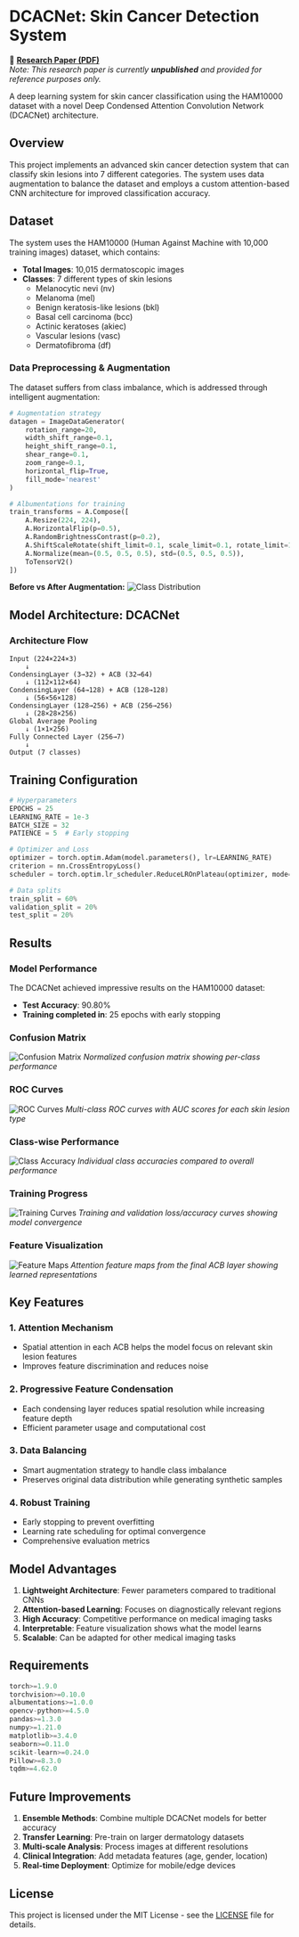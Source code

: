 # DCACNet: Skin Cancer Detection System

🔗 **[Research Paper (PDF)](research/DCACNet_Skin_Cancer_Detection_Unpublished.pdf)**  
*Note: This research paper is currently **unpublished** and provided for reference purposes only.*

A deep learning system for skin cancer classification using the HAM10000 dataset with a novel Deep Condensed Attention Convolution Network (DCACNet) architecture.

## Overview

This project implements an advanced skin cancer detection system that can classify skin lesions into 7 different categories. The system uses data augmentation to balance the dataset and employs a custom attention-based CNN architecture for improved classification accuracy.

## Dataset

The system uses the HAM10000 (Human Against Machine with 10,000 training images) dataset, which contains:
- **Total Images**: 10,015 dermatoscopic images
- **Classes**: 7 different types of skin lesions
  - Melanocytic nevi (nv)
  - Melanoma (mel) 
  - Benign keratosis-like lesions (bkl)
  - Basal cell carcinoma (bcc)
  - Actinic keratoses (akiec)
  - Vascular lesions (vasc)
  - Dermatofibroma (df)

### Data Preprocessing & Augmentation

The dataset suffers from class imbalance, which is addressed through intelligent augmentation:

```python
# Augmentation strategy
datagen = ImageDataGenerator(
    rotation_range=20,
    width_shift_range=0.1,
    height_shift_range=0.1,
    shear_range=0.1,
    zoom_range=0.1,
    horizontal_flip=True,
    fill_mode='nearest'
)

# Albumentations for training
train_transforms = A.Compose([
    A.Resize(224, 224),
    A.HorizontalFlip(p=0.5),
    A.RandomBrightnessContrast(p=0.2),
    A.ShiftScaleRotate(shift_limit=0.1, scale_limit=0.1, rotate_limit=15, p=0.5),
    A.Normalize(mean=(0.5, 0.5, 0.5), std=(0.5, 0.5, 0.5)),
    ToTensorV2()
])
```

**Before vs After Augmentation:**
![Class Distribution](dataset.png)

## Model Architecture: DCACNet
### Architecture Flow
```
Input (224×224×3)
    ↓
CondensingLayer (3→32) + ACB (32→64)
    ↓ (112×112×64)
CondensingLayer (64→128) + ACB (128→128)
    ↓ (56×56×128)
CondensingLayer (128→256) + ACB (256→256)
    ↓ (28×28×256)
Global Average Pooling
    ↓ (1×1×256)
Fully Connected Layer (256→7)
    ↓
Output (7 classes)
```

## Training Configuration

```python
# Hyperparameters
EPOCHS = 25
LEARNING_RATE = 1e-3
BATCH_SIZE = 32
PATIENCE = 5  # Early stopping

# Optimizer and Loss
optimizer = torch.optim.Adam(model.parameters(), lr=LEARNING_RATE)
criterion = nn.CrossEntropyLoss()
scheduler = torch.optim.lr_scheduler.ReduceLROnPlateau(optimizer, mode='max', factor=0.5, patience=2)

# Data splits
train_split = 60%
validation_split = 20%
test_split = 20%
```

## Results

### Model Performance

The DCACNet achieved impressive results on the HAM10000 dataset:

- **Test Accuracy**: 90.80%
- **Training completed in**: 25 epochs with early stopping


### Confusion Matrix
![Confusion Matrix](confusion_matrix.png)
*Normalized confusion matrix showing per-class performance*

### ROC Curves
![ROC Curves](roc_curves.png)
*Multi-class ROC curves with AUC scores for each skin lesion type*

### Class-wise Performance
![Class Accuracy](class_accuracy.png)
*Individual class accuracies compared to overall performance*

### Training Progress
![Training Curves](training_curves.png)
*Training and validation loss/accuracy curves showing model convergence*

### Feature Visualization
![Feature Maps](feature_maps.png)
*Attention feature maps from the final ACB layer showing learned representations*

## Key Features

### 1. **Attention Mechanism**
- Spatial attention in each ACB helps the model focus on relevant skin lesion features
- Improves feature discrimination and reduces noise

### 2. **Progressive Feature Condensation**
- Each condensing layer reduces spatial resolution while increasing feature depth
- Efficient parameter usage and computational cost

### 3. **Data Balancing**
- Smart augmentation strategy to handle class imbalance
- Preserves original data distribution while generating synthetic samples

### 4. **Robust Training**
- Early stopping to prevent overfitting
- Learning rate scheduling for optimal convergence
- Comprehensive evaluation metrics

## Model Advantages

1. **Lightweight Architecture**: Fewer parameters compared to traditional CNNs
2. **Attention-based Learning**: Focuses on diagnostically relevant regions
3. **High Accuracy**: Competitive performance on medical imaging tasks
4. **Interpretable**: Feature visualization shows what the model learns
5. **Scalable**: Can be adapted for other medical imaging tasks

## Requirements

```python
torch>=1.9.0
torchvision>=0.10.0
albumentations>=1.0.0
opencv-python>=4.5.0
pandas>=1.3.0
numpy>=1.21.0
matplotlib>=3.4.0
seaborn>=0.11.0
scikit-learn>=0.24.0
Pillow>=8.3.0
tqdm>=4.62.0
```

## Future Improvements

1. **Ensemble Methods**: Combine multiple DCACNet models for better accuracy
2. **Transfer Learning**: Pre-train on larger dermatology datasets
3. **Multi-scale Analysis**: Process images at different resolutions
4. **Clinical Integration**: Add metadata features (age, gender, location)
5. **Real-time Deployment**: Optimize for mobile/edge devices

## License

This project is licensed under the MIT License - see the [LICENSE](LICENSE) file for details.

